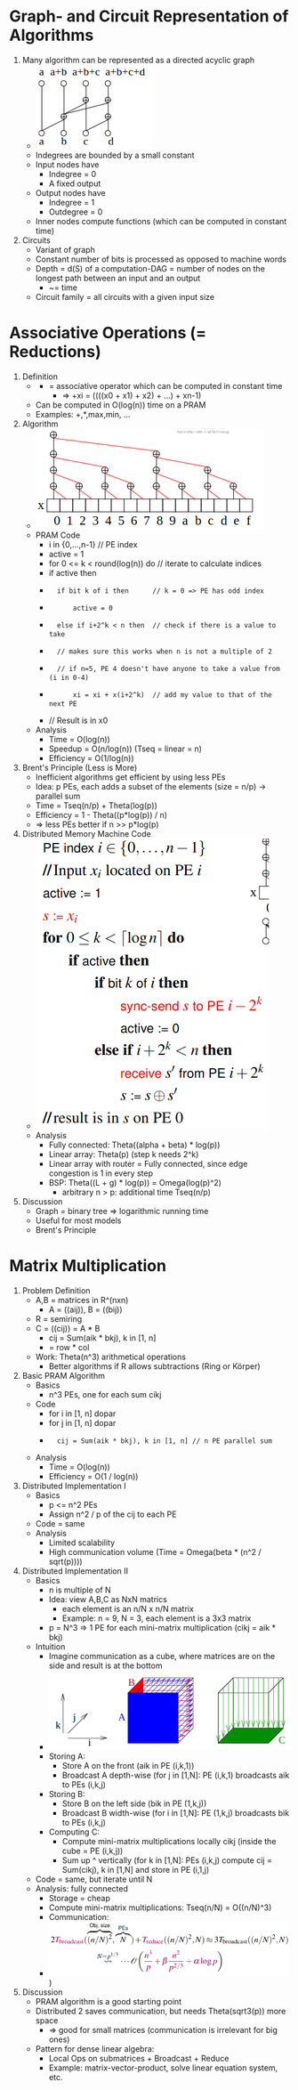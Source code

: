 # Graph- and Circuit Representation of Algorithms
1. Many algorithm can be represented as a directed acyclic graph
    - ![image](images/algorithm_as_graph.png)
    - Indegrees are bounded by a small constant
    - Input nodes have
        * Indegree = 0
        * A fixed output
    - Output nodes have
        * Indegree = 1
        * Outdegree = 0
    - Inner nodes compute functions (which can be computed in constant time)
1. Circuits
    - Variant of graph
    - Constant number of bits is processed as opposed to machine words
    - Depth = d(S) of a computation-DAG = number of nodes on the longest path between an input and an output
        * ~= time
    - Circuit family = all circuits with a given input size



# Associative Operations (= Reductions)
1. Definition
    - + = associative operator which can be computed in constant time
        * => +xi = ((((x0 + x1) + x2) + ...) + xn-1)
    - Can be computed in O(log(n)) time on a PRAM
    - Examples: +,\*,max,min, ...
1. Algorithm
    - ![image](images/reduction_pram.png)
    - PRAM Code
        * i in {0,...,n-1} // PE index
        * active = 1
        * for 0 <= k < round(log(n)) do // iterate to calculate indices
        *   if active then
        *       if bit k of i then      // k = 0 => PE has odd index
        *           active = 0
        *       else if i+2^k < n then  // check if there is a value to take
        *       // makes sure this works when n is not a multiple of 2
        *       // if n=5, PE 4 doesn't have anyone to take a value from (i in 0-4)
        *           xi = xi + x(i+2^k)  // add my value to that of the next PE
        * // Result is in x0
    - Analysis
        * Time = O(log(n))
        * Speedup = O(n/log(n)) (Tseq = linear = n)
        * Efficiency = O(1/log(n))
1. Brent's Principle (Less is More)
    - Inefficient algorithms get efficient by using less PEs
    - Idea: p PEs, each adds a subset of the elements (size = n/p) -> parallel sum
    - Time = Tseq(n/p) + Theta(log(p))
    - Efficiency = 1 - Theta((p*log(p)) / n)
    - => less PEs better if n >> p*log(p)
1. Distributed Memory Machine Code
    - ![image](images/reduction_distributed.png)
    - Analysis
        * Fully connected: Theta((alpha + beta) * log(p))
        * Linear array: Theta(p) (step k needs 2^k)
        * Linear array with router = Fully connected, since edge congestion is 1 in every step
        * BSP: Theta((L + g) * log(p)) = Omega(log(p)^2)
            + arbitrary n > p: additional time Tseq(n/p)
1. Discussion
    - Graph = binary tree => logarithmic running time
    - Useful for most models
    - Brent's Principle



# Matrix Multiplication
1. Problem Definition
    - A,B = matrices in R^(nxn)
        * A = ((aij)), B = ((bij))
    - R = semiring
    - C = ((cij)) = A * B
        * cij = Sum(aik * bkj), k in [1, n]
        * = row * col
    - Work: Theta(n^3) arithmetical operations
        * Better algorithms if R allows subtractions (Ring or Körper)
1. Basic PRAM Algorithm
    - Basics
        * n^3 PEs, one for each sum cikj
    - Code
        * for i in [1, n] dopar
        *   for j in [1, n] dopar
        *       cij = Sum(aik * bkj), k in [1, n] // n PE parallel sum
    - Analysis
        * Time = O(log(n))
        * Efficiency = O(1 / log(n))
1. Distributed Implementation I
    - Basics
        * p <= n^2 PEs
        * Assign n^2 / p of the cij to each PE
    - Code = same
    - Analysis
        * Limited scalability
        * High communication volume (Time = Omega(beta * (n^2 / sqrt(p))))
1. Distributed Implementation II
    - Basics
        * n is multiple of N
        * Idea: view A,B,C as NxN matrics
            + each element is an n/N x n/N matrix
            + Example: n = 9, N = 3, each element is a 3x3 matrix
        * p = N^3 => 1 PE for each mini-matrix multiplication (cikj = aik * bkj)
    - Intuition
        * Imagine communication as a cube, where matrices are on the side and result is at the bottom
        * ![image](images/matrix_distributed2.png)
        * Storing A:
            + Store A on the front (aik in PE (i,k,1))
            + Broadcast A depth-wise (for j in [1,N]: PE (i,k,1) broadcasts aik to PEs (i,k,j)
        * Storing B:
            + Store B on the left side (bik in PE (1,k,j))
            + Broadcast B width-wise (for i in [1,N]: PE (1,k,j) broadcasts bik to PEs (i,k,j)
        * Computing C:
            + Compute mini-matrix multiplications locally cikj (inside the cube = PE (i,k,j))
            + Sum up ^ vertically (for k in [1,N]: PEs (i,k,j) compute cij = Sum(cikj), k in [1,N] and store in PE (i,1,j)
    - Code = same, but iterate until N
    - Analysis: fully connected
        * Storage = cheap
        * Compute mini-matrix multiplications: Tseq(n/N) = O((n/N)^3)
        * Communication:
        * ![image](images/matrix_distributed2_communication.png))
1. Discussion
    - PRAM algorithm is a good starting point
    - Distributed 2 saves communication, but needs Theta(sqrt3(p)) more space
        * => good for small matrices (communication is irrelevant for big ones)
    - Pattern for dense linear algebra:
        * Local Ops on submatrices + Broadcast + Reduce
        * Example: matrix-vector-product, solve linear equation system, etc.
